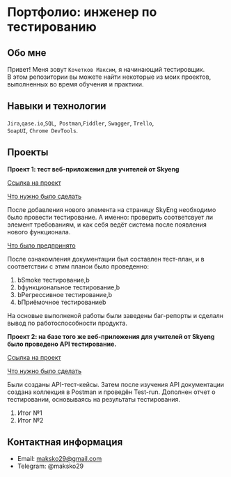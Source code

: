 # Портфолио: инженер по тестированию

## Обо мне 

Привет! Меня зовут ``Кочетков Максим``, я начинающий тестировщик. <br>
В этом репозитории вы можете найти некоторые из моих проектов, выполненных во время обучения и практики.
<br>

## Навыки и технологии
``Jira``,``qase.io``,``SQL``,`` Postman``,``Fiddler``, ``Swagger``, ``Trello``, <br>
``SoapUI``, ``Chrome DevTools``.




## Проекты

<p> <b> Проект 1: тест веб-приложения для учителей от Skyeng</b></p>
<a href="LIBRARY1-Курсовая работа, 1-ый курс-151023-135433.pdf">Ссылка на проект</a>
<p><u>Что нужно было сделать</u><p>
После добавления нового элемента на страницу SkyEng необходимо было провести тестирование. А именно: проверить соответсвует ли элемент требованиям, и как себя ведёт система после появления нового функционала.  

<p><u>Что было предпринято</u></p>
После ознакомления документации был составлен тест-план, и в соответствии с этим планои было проведенно:
<ol>

  <li>bSmoke тестирование,b</li>
<li>bфункциональное тестирование,b</li>
<li>bРегрессивное тестирование,b</li>
<li>bПриёмочное тестированиеb</li>
</ol>

На основые выполненой работы были заведены баг-репорты  и сделалн вывод по работоспособности продукта.</p>
</p>

<p> <b> Проект 2: на базе того же веб-приложения для учителей от Skyeng было проведено API тестирование.</b></p>
<a href="LIBRARY1-Курсовая работа, 1-ый курс-151023-135433.pdf">Ссылка на проект</a>
<p><u>Что нужно было сделать</u><p>
Были созданы API-тест-кейсы. Затем после изучения API документации создана коллекция в Postman и проведён Test-run. Дополнен отчет о тестировании, основываясь на результаты тестирования.  

<ol>

  <li>Итог №1</li>
  <li>Итог №2</li>
</ol>




## Контактная информация
- Email: maksko29@gmail.com
- Telegram: @maksko29
